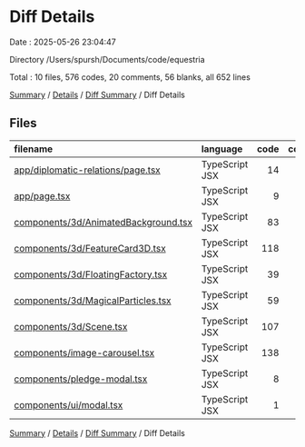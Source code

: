 # Diff Details

Date : 2025-05-26 23:04:47

Directory /Users/spursh/Documents/code/equestria

Total : 10 files,  576 codes, 20 comments, 56 blanks, all 652 lines

[Summary](results.md) / [Details](details.md) / [Diff Summary](diff.md) / Diff Details

## Files
| filename | language | code | comment | blank | total |
| :--- | :--- | ---: | ---: | ---: | ---: |
| [app/diplomatic-relations/page.tsx](/app/diplomatic-relations/page.tsx) | TypeScript JSX | 14 | 0 | 0 | 14 |
| [app/page.tsx](/app/page.tsx) | TypeScript JSX | 9 | 0 | 1 | 10 |
| [components/3d/AnimatedBackground.tsx](/components/3d/AnimatedBackground.tsx) | TypeScript JSX | 83 | 3 | 8 | 94 |
| [components/3d/FeatureCard3D.tsx](/components/3d/FeatureCard3D.tsx) | TypeScript JSX | 118 | 8 | 14 | 140 |
| [components/3d/FloatingFactory.tsx](/components/3d/FloatingFactory.tsx) | TypeScript JSX | 39 | 5 | 7 | 51 |
| [components/3d/MagicalParticles.tsx](/components/3d/MagicalParticles.tsx) | TypeScript JSX | 59 | 2 | 6 | 67 |
| [components/3d/Scene.tsx](/components/3d/Scene.tsx) | TypeScript JSX | 107 | 2 | 6 | 115 |
| [components/image-carousel.tsx](/components/image-carousel.tsx) | TypeScript JSX | 138 | 0 | 14 | 152 |
| [components/pledge-modal.tsx](/components/pledge-modal.tsx) | TypeScript JSX | 8 | 0 | 0 | 8 |
| [components/ui/modal.tsx](/components/ui/modal.tsx) | TypeScript JSX | 1 | 0 | 0 | 1 |

[Summary](results.md) / [Details](details.md) / [Diff Summary](diff.md) / Diff Details